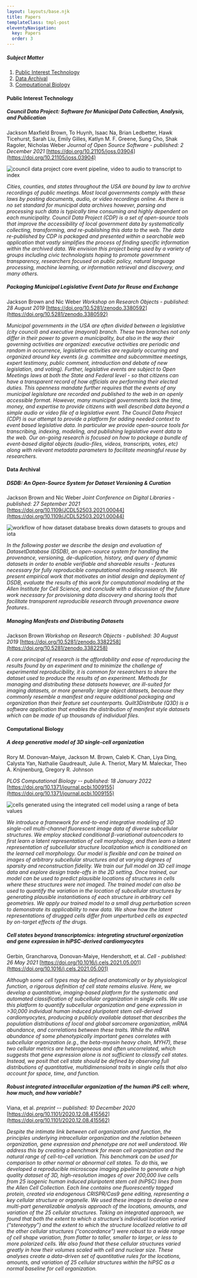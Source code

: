 ```yaml
---
layout: layouts/base.njk
title: Papers
templateClass: tmpl-post
eleventyNavigation:
  key: Papers
  order: 3
---
```


##### Subject Matter

1. [Public Interest Technology](#public-interest-technology)
1. [Data Archival](#data-archival)
1. [Computational Biology](#computational-biology)

#### Public Interest Technology

##### Council Data Project: Software for Municipal Data Collection, Analysis, and Publication

Jackson Maxfield Brown, To Huynh, Isaac Na, Brian Ledbetter, Hawk Ticehurst, Sarah Liu, Emily Gilles, Katlyn M. F. Greene, Sung Cho, Shak Ragoler, Nicholas Weber
_Journal of Open Source Software - published: 2 December 2021_
[https://doi.org/10.21105/joss.03904](https://doi.org/10.21105/joss.03904)

![council data project core event pipeline, video to audio to transcript to index](../img/papers/cdp-core-infra.png)

_Cities, counties, and states throughout the USA are bound by law to archive recordings of public meetings. Most local governments comply with these laws by posting documents, audio, or video recordings online. As there is no set standard for municipal data archives however, parsing and processing such data is typically time consuming and highly dependent on each municipality. Council Data Project (CDP) is a set of open-source tools that improve the accessibility of local government data by systematically collecting, transforming, and re-publishing this data to the web. The data re-published by CDP is packaged and presented within a searchable web application that vastly simplifies the process of finding specific information within the archived data. We envision this project being used by a variety of groups including civic technologists hoping to promote government transparency, researchers focused on public policy, natural language processing, machine learning, or information retrieval and discovery, and many others._

##### Packaging Municipal Legislative Event Data for Reuse and Exchange

Jackson Brown and Nic Weber
_Workshop on Research Objects - published: 28 August 2019_
[https://doi.org/10.5281/zenodo.3380592](https://doi.org/10.5281/zenodo.3380592)

_Municipal governments in the USA are often divided between a legislative (city council) and executive (mayoral) branch. These two branches not only differ in their power to govern a municipality, but also in the way their governing activities are organized: executive activities are periodic and random in occurrence, legislative activities are regularly occurring and organized around key events (e.g. committee and subcommittee meetings, expert testimony, public comment, introduction and debate of new legislation, and voting). Further, legislative events are subject to Open Meetings laws at both the State and Federal level - so that citizens can have a transparent record of how officials are performing their elected duties. This openness mandate further requires that the events of any municipal legislature are recorded and published to the web in an openly accessible format. However, many municipal governments lack the time, money, and expertise to provide citizens with well described data beyond a simple audio or video file of a legislative event. The Council Data Project (CDP) is our attempt to provide a platform for adding needed context to event based legislative data. In particular we provide open-source tools for transcribing, indexing, modeling, and publishing legislative event data to the web. Our on-going research is focused on how to package a bundle of event-based digital objects (audio-files, videos, transcripts, votes, etc) along with relevant metadata parameters to facilitate meaningful reuse by researchers._

#### Data Archival

##### DSDB: An Open-Source System for Dataset Versioning & Curation

Jackson Brown and Nic Weber
_Joint Conference on Digital Libraries - published: 27 September 2021_
[https://doi.org/10.1109/JCDL52503.2021.00044](https://doi.org/10.1109/JCDL52503.2021.00044)

![workflow of how dataset database breaks down datasets to groups and iota](../img/papers/dsdb.png)

_In the following poster we describe the design and evaluation of DatasetDatabase (DSDB), an open-source system for handling the provenance, versioning, de-duplication, history, and query of dynamic datasets in order to enable verifiable and shareable results - features necessary for fully reproducible computational modeling research. We present empirical work that motivates an initial design and deployment of DSDB, evaluate the results of this work for computational modeling at the Allen Institute for Cell Science, and conclude with a discussion of the future work necessary for provisioning data discovery and sharing tools that facilitate transparent reproducible research through provenance aware features.._

##### Managing Manifests and Distributing Datasets

Jackson Brown
_Workshop on Research Objects - published: 30 August 2019_
[https://doi.org/10.5281/zenodo.3382258](https://doi.org/10.5281/zenodo.3382258)

_A core principal of research is the affordability and ease of reproducing the results found by an experiment and to minimize the challenge of experimental reproducibility, it is common for researchers to share the dataset used to produce the results of an experiment. Methods for managing and distributing these datasets however, are ill-suited for imaging datasets, or more generally: large object datasets, because they commonly resemble a manifest and require additional packaging and organization than their feature set counterparts. Quilt3Distribute (Q3D) is a software application that enables the distribution of manifest style datasets which can be made of up thousands of individual files._

#### Computational Biology

##### A deep generative model of 3D single-cell organization

Rory M. Donovan-Maiye, Jackson M. Brown, Caleb K. Chan, Liya Ding, Calysta Yan, Nathalie Gaudreault, Julie A. Theriot, Mary M. Maleckar, Theo A. Knijnenburg, Gregory R. Johnson

_PLOS Computational Biology -- published: 18 January 2022_
[https://doi.org/10.1371/journal.pcbi.1009155](https://doi.org/10.1371/journal.pcbi.1009155)

![cells generated using the integrated cell model using a range of beta values](../img/papers/integrated-cell.png)

_We introduce a framework for end-to-end integrative modeling of 3D single-cell multi-channel fluorescent image data of diverse subcellular structures. We employ stacked conditional β-variational autoencoders to first learn a latent representation of cell morphology, and then learn a latent representation of subcellular structure localization which is conditioned on the learned cell morphology. Our model is flexible and can be trained on images of arbitrary subcellular structures and at varying degrees of sparsity and reconstruction fidelity. We train our full model on 3D cell image data and explore design trade-offs in the 2D setting. Once trained, our model can be used to predict plausible locations of structures in cells where these structures were not imaged. The trained model can also be used to quantify the variation in the location of subcellular structures by generating plausible instantiations of each structure in arbitrary cell geometries. We apply our trained model to a small drug perturbation screen to demonstrate its applicability to new data. We show how the latent representations of drugged cells differ from unperturbed cells as expected by on-target effects of the drugs._

##### Cell states beyond transcriptomics: integrating structural organization and gene expression in hiPSC-derived cardiomyocytes

Gerbin, Grancharova, Donovan-Maiye, Hendershott, et al.
_Cell - published: 26 May 2021_
[https://doi.org/10.1016/j.cels.2021.05.001](https://doi.org/10.1016/j.cels.2021.05.001)

_Although some cell types may be defined anatomically or by physiological function, a rigorous definition of cell state remains elusive. Here, we develop a quantitative, imaging-based platform for the systematic and automated classification of subcellular organization in single cells. We use this platform to quantify subcellular organization and gene expression in >30,000 individual human induced pluripotent stem cell-derived cardiomyocytes, producing a publicly available dataset that describes the population distributions of local and global sarcomere organization, mRNA abundance, and correlations between these traits. While the mRNA abundance of some phenotypically important genes correlates with subcellular organization (e.g., the beta-myosin heavy chain, MYH7), these two cellular metrics are heterogeneous and often uncorrelated, which suggests that gene expression alone is not sufficient to classify cell states. Instead, we posit that cell state should be defined by observing full distributions of quantitative, multidimensional traits in single cells that also account for space, time, and function._

##### Robust integrated intracellular organization of the human iPS cell: where, how much, and how variable?

Viana, et al.
_preprint -- published: 10 December 2020_
[https://doi.org/10.1101/2020.12.08.415562](https://doi.org/10.1101/2020.12.08.415562)

_Despite the intimate link between cell organization and function, the principles underlying intracellular organization and the relation between organization, gene expression and phenotype are not well understood. We address this by creating a benchmark for mean cell organization and the natural range of cell-to-cell variation. This benchmark can be used for comparison to other normal or abnormal cell states. To do this, we developed a reproducible microscope imaging pipeline to generate a high quality dataset of 3D, high-resolution images of over 200,000 live cells from 25 isogenic human induced pluripotent stem cell (hiPSC) lines from the Allen Cell Collection. Each line contains one fluorescently tagged protein, created via endogenous CRISPR/Cas9 gene editing, representing a key cellular structure or organelle. We used these images to develop a new multi-part generalizable analysis approach of the locations, amounts, and variation of the 25 cellular structures. Taking an integrated approach, we found that both the extent to which a structure’s individual location varied (“stereotypy”) and the extent to which the structure localized relative to all the other cellular structures (“concordance”) were robust to a wide range of cell shape variation, from flatter to taller, smaller to larger, or less to more polarized cells. We also found that these cellular structures varied greatly in how their volumes scaled with cell and nuclear size. These analyses create a data-driven set of quantitative rules for the locations, amounts, and variation of 25 cellular structures within the hiPSC as a normal baseline for cell organization._

